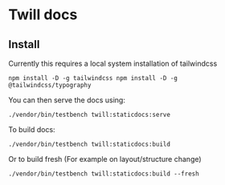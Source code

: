 # Twill docs

## Install

Currently this requires a local system installation of tailwindcss

`
npm install -D -g tailwindcss
npm install -D -g @tailwindcss/typography
`

You can then serve the docs using:

```
./vendor/bin/testbench twill:staticdocs:serve
```

To build docs:
```
./vendor/bin/testbench twill:staticdocs:build
```

Or to build fresh (For example on layout/structure change)
```
./vendor/bin/testbench twill:staticdocs:build --fresh
```
